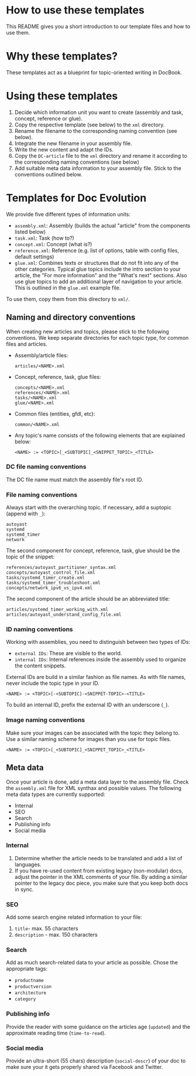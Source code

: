 # How to use these templates

This README gives you a short introduction to our template files and how to use them.


# Why these templates?

These templates act as a blueprint for topic-oriented writing in DocBook.


# Using these templates

1. Decide which information unit you want to create (assembly and task, concept, reference or glue).
1. Copy the respective template (see below) to the `xml` directory.
1. Rename the filename to the corresponding naming convention (see below).
1. Integrate the new filename in your assembly file.
1. Write the new content and adapt the IDs.
1. Copy the `DC-article` file to the `xml` directory and rename it according to the corresponding naming conventions (see below)
1. Add suitable meta data information to your assembly file. Stick to the conventions outlined below.


# Templates for Doc Evolution

We provide five different types of information units:

* `assembly.xml`: Assembly (builds the actual "article" from the components listed below)
* `task.xml`: Task (how to?)
* `concept.xml`: Concept (what is?)
* `reference.xml`: Reference (e.g. list of options, table with config files, default settings)
* `glue.xml`: Combines texts or structures that do not fit into any of the other categories. Typical glue topics include the intro section to your article, the "For more information" and the "What's next" sections. Also use glue topics to add an additional layer of navigation to your article. This is outlined in the `glue.xml` example file.

To use them, copy them from this directory to `xml/`.


## Naming and directory conventions

When creating new articles and topics, please stick to the following conventions. We keep separate directories for each topic type, for common files and articles.

* Assembly/article files:

      articles/<NAME>.xml

* Concept, reference, task, glue files:

      concepts/<NAME>.xml
      references/<NAME>.xml
      tasks/<NAME>.xml
      glue/<NAME>.xml

* Common files (entities, gfdl, etc):

      common/<NAME>.xml

* Any topic's name consists of the following elements that are explained below:

      <NAME> := <TOPIC>[_<SUBTOPIC]_<SNIPPET_TOPIC>_<TITLE>

### DC file naming conventions

The DC file name must match the assembly file's root ID.

### File naming conventions

Always start with the overarching topic. If necessary, add a suptopic (append with `_`):
```
autoyast
systemd
systemd_timer
network
```

The second component for concept, reference, task, glue should be the topic of the snippet:
```
references/autoyast_partitioner_syntax.xml
concepts/autoyast_control_file.xml
tasks/systemd_timer_create.xml
tasks/systemd_timer_troubleshoot.xml
concepts/network_ipv6_vs_ipv4.xml
```

The second component of the article should be an abbreviated title:
```
articles/systemd_timer_working_with.xml
articles/autoyast_understand_config_file.xml
```


### ID naming conventions

Working with assemblies, you need to distinguish between two types of IDs:

* `external IDs`: These are visible to the world.
* `internal IDs`: Internal references inside the assembly used to organize the content snippets.

External IDs are build in a similar fashion as file names. As with file names, never include the topic type in your ID.

```
<NAME> := <TOPIC>[-<SUBTOPIC]-<SNIPPET-TOPIC>-<TITLE>
```

To build an internal ID, prefix the external ID with an underscore (`_`).


### Image naming conventions

Make sure your images can be associated with the topic they belong to. Use a similar naming scheme for images than you use for topic files.


```
<NAME> := <TOPIC>[_<SUBTOPIC]_<SNIPPET_TOPIC>_<TITLE>
```

## Meta data

Once your article is done, add a meta data layer to the assembly file. Check the `assembly.xml` file for XML synthax and possible values. The following meta data types are currently supported:

* Internal
* SEO
* Search
* Publishing info
* Social media

### Internal 

1. Determine whether the article needs to be translated and add a list of languages.
1. If you have re-used content from existing legacy (non-modular) docs, adjust the pointer in the XML comments of your file. By adding a similar pointer to the legacy doc piece, you make sure that you keep both docs in sync.

### SEO

Add some search engine related information to your file:
1. `title`- max. 55 characters
1. `description` - max. 150 characters

### Search

Add as much search-related data to your article as possible. Chose the appropriate tags:
* `productname`
* `productversion`
* `architecture`
* `category`

### Publishing info

Provide the reader with some guidance on the articles age (`updated`) and the approximate reading time (`time-to-read`).

### Social media
Provide an ultra-short (55 chars) description (`social-descr`) of your doc to make sure your it gets properly shared via Facebook and Twitter.

